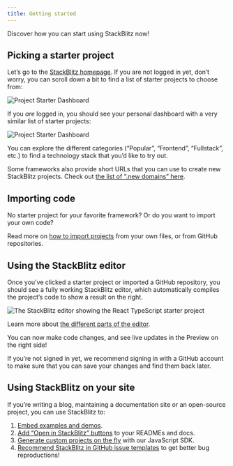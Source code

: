 ```yaml
---
title: Getting started
---
```


Discover how you can start using StackBlitz now!

## Picking a starter project

Let’s go to the [StackBlitz homepage](https://stackblitz.com/). If you are not logged in yet, don’t worry, you can scroll down a bit to find a list of starter projects to choose from:

![Project Starter Dashboard](/doc_images/project-starters-public.png)

If you _are_ logged in, you should see your personal dashboard with a very similar list of starter projects:

![Project Starter Dashboard](/doc_images/project-starters.png)

You can explore the different categories (“Popular”, “Frontend”, “Fullstack”, etc.) to find a technology stack that you’d like to try out.

Some frameworks also provide short URLs that you can use to create new StackBlitz projects. Check out [the list of “.new domains” here](/docs/platform/project-starters/#new-domains).

## Importing code

No starter project for your favorite framework?
Or do you want to import your own code?

Read more on [how to import projects](/docs/platform/importing-projects/) from your own files, or from GitHub repositories.

## Using the StackBlitz editor

Once you’ve clicked a starter project or imported a GitHub repository, you should see a fully working StackBlitz editor, which automatically compiles the project’s code to show a result on the right.

![The StackBlitz editor showing the React TypeScript starter project](/doc_images/getting-started-editor.png)

Learn more about [the different parts of the editor](/docs/platform/ide-whats-on-your-screen/).

You can now make code changes, and see live updates in the Preview on the right side!

If you’re not signed in yet, we recommend signing in with a GitHub account to make sure that you can save your changes and find them back later.

## Using StackBlitz on your site

If you’re writing a blog, maintaining a documentation site or an open-source project, you can use StackBlitz to:

1. [Embed examples and demos](/docs/platform/embedding/).
2. [Add “Open in StackBlitz” buttons](/docs/guide/open-from-github/) to your READMEs and docs.
3. [Generate custom projects on the fly](/docs/guide/create-with-sdk/) with our JavaScript SDK.
4. [Recommend StackBlitz in GitHub issue templates](/docs/guide/bug-reproductions/) to get better bug reproductions!
